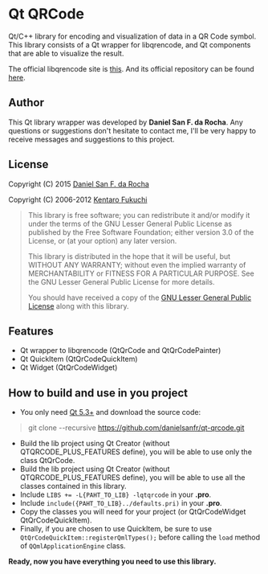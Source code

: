 # Qt QRCode
Qt/C++ library for encoding and visualization of data in a QR Code symbol. This library consists of a Qt wrapper for libqrencode, and Qt components that are able to visualize the result.

The official libqrencode site is [this](http://fukuchi.org/works/qrencode/). And its official repository can be found [here](https://github.com/fukuchi/libqrencode).

## Author

This Qt library wrapper was developed by **Daniel San F. da Rocha**. Any questions or suggestions don't hesitate to contact me, I'll be very happy to receive messages and suggestions to this project.

## License

Copyright (C) 2015 [Daniel San F. da Rocha](http://www.danielsan.com.br)

Copyright (C) 2006-2012 [Kentaro Fukuchi](http://fukuchi.org/)

> This library is free software; you can redistribute it and/or modify it under the terms of the GNU Lesser General Public License as published by the Free Software Foundation; either version 3.0 of the License, or (at your option) any later version.
>
> This library is distributed in the hope that it will be useful, but WITHOUT ANY WARRANTY; without even the implied warranty of  MERCHANTABILITY or FITNESS FOR A PARTICULAR PURPOSE. See the GNU Lesser General Public License for more details.
>
> You should have received a copy of the [GNU Lesser General Public License](https://github.com/danielsanfr/qt-qrcode/blob/master/LICENSE) along with this library.

## Features

* Qt wrapper to libqrencode (QtQrCode and QtQrCodePainter)
* Qt QuickItem (QtQrCodeQuickItem)
* Qt Widget (QtQrCodeWidget)

## How to build and use in you project

* You only need [Qt 5.3+](https://www.qt.io/download/) and download the source code:

 > git clone --recursive https://github.com/danielsanfr/qt-qrcode.git

* Build the lib project using Qt Creator (without QTQRCODE_PLUS_FEATURES define), you will be able to use only the class QtQrCode.
* Build the lib project using Qt Creator (without QTQRCODE_PLUS_FEATURES define), you will be able to use all the classes contained in this library.
* Include `LIBS += -L{PAHT_TO_LIB} -lqtqrcode` in your **.pro**.
* Include `include({PAHT_TO_LIB}../defaults.pri)` in your **.pro**.
* Copy the classes you will need for your project (or QtQrCodeWidget QtQrCodeQuickItem).
* Finally, if you are chosen to use QuickItem, be sure to use `QtQrCodeQuickItem::registerQmlTypes();` before calling the `load` method of `QQmlApplicationEngine` class.

**Ready, now you have everything you need to use this library.**